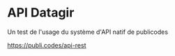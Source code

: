 # API Datagir

Un test de l'usage du système d'API natif de publicodes 

https://publi.codes/api-rest

